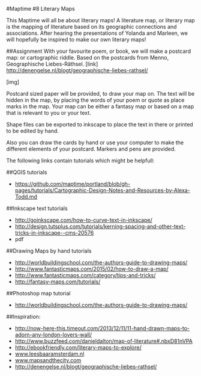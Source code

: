 #Maptime #8 Literary Maps

This Maptime will all be about literary maps! A literature map, or literary map is the mapping of literature based on its geographic connections and associations. After hearing the presentations of Yolanda and Marleen, we will hopefully be inspired to make our own literary maps! 

##Assignment
With your favourite poem, or book, we will make a postcard map: or cartographic riddle. Based on the postcards from Menno, Geographische Liebes-Räthsel. [link] http://denengelse.nl/blogt/geographische-liebes-rathsel/ 

[img]

Postcard sized paper will be provided, to draw your map on. The text will be hidden in the map, by placing the words of your poem or quote as place marks in the map.
Your map can be either a fantasy map or based on a map that is relevant to you or your text.

Shape files can be exported to inkscape to place the text in there or printed to be edited by hand. 

Also you can draw the cards by hand or use your computer to make the different elements of your postcard. Markers and pens are provided. 

The following links contain tutorials which might be helpfull:

##QGIS tutorials
- https://github.com/maptime/portland/blob/gh-pages/tutorials/Cartographic-Design-Notes-and-Resources-by-Alexa-Todd.md

##Inkscape text tutorials
- http://goinkscape.com/how-to-curve-text-in-inkscape/ 
- http://design.tutsplus.com/tutorials/kerning-spacing-and-other-text-tricks-in-inkscape--cms-20576
- pdf

##Drawing Maps by hand tutorials
- http://worldbuildingschool.com/the-authors-guide-to-drawing-maps/
- http://www.fantasticmaps.com/2015/02/how-to-draw-a-map/ 
- http://www.fantasticmaps.com/category/tips-and-tricks/ 
- http://fantasy-maps.com/tutorials/

##Photoshop map tutorial
- http://worldbuildingschool.com/the-authors-guide-to-drawing-maps/

##Inspiration:
- http://now-here-this.timeout.com/2013/12/11/11-hand-drawn-maps-to-adorn-any-london-lovers-wall/ 
- http://www.buzzfeed.com/danieldalton/map-of-literature#.nbxD81nVPA
- http://ebookfriendly.com/literary-maps-to-explore/
- www.leesbaaramsterdam.nl
- www.mapsandthecity.com
- http://denengelse.nl/blogt/geographische-liebes-rathsel/ 
